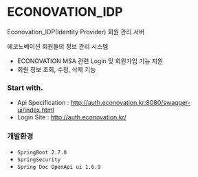 # ECONOVATION_IDP
Econovation_IDP(Identity Provider) 회원 관리 서버

에코노베이션 회원들의 정보 관리 시스템
- ECONOVATION MSA 관련 Login 및 회원가입 기능 지원
- 회원 정보 조회, 수정, 삭제 기능


### Start with.
- Api Specification : http://auth.econovation.kr:8080/swagger-ui/index.html
- Login Site : http://auth.econovation.kr/

### 개발환경
- `SpringBoot 2.7.0`
- `SpringSecurity`
- `Spring Doc OpenApi ui 1.6.9` 
